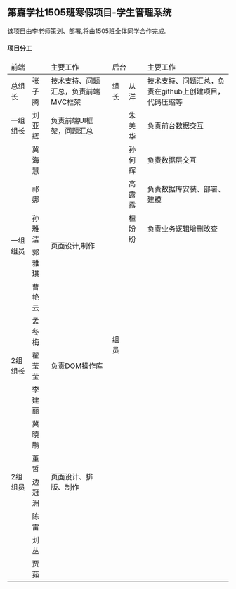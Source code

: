 <h2>第嘉学社1505班寒假项目-学生管理系统</h2>

<p>该项目由李老师策划、部署,将由1505班全体同学合作完成。</p>

<h4>项目分工</h4>	
<table>
	<thead>
		<td colspan="2">前端</td>
		<td>主要工作</td>
		<td colspan="2">后台</td>
		<td>主要工作</td>
	</thead>
	<tbody>
		<tr>
			<td>总组长</td>
			<td>张子腾</td>
			<td>技术支持、问题汇总，负责前端MVC框架</td>
			<td>组长</td>
			<td>从洋</td>
			<td>技术支持、问题汇总，负责在github上创建项目，代码压缩等</td>
		</tr>
		<tr>
			<td>一组组长</td>
			<td>刘亚辉</td>
			<td>负责前端UI框架，问题汇总</td>
			<td rowspan="15">组员</td>
			<td>朱美华</td>
			<td>负责前台数据交互</td>
		</tr>
		<tr>
			<td rowspan="6">一组组员</td>
			<td>冀海慧</td>
			<td rowspan="6">页面设计,制作</td>
			<td>孙何辉</td>
			<td>负责数据层交互</td>
		</tr>
		<tr>
			<td>祁娜</td>
			<td>高露露</td>
			<td>负责数据库安装、部署、建模</td>
		</tr>
		<tr>
			<td>孙雅洁</td>
			<td>檀盼盼</td>
			<td>负责业务逻辑增删改查</td>
		</tr>
		<tr>
			<td>郭雅琪</td>
			<td></td>
			<td></td>
		</tr>
		<tr>
			<td>曹艳云</td>
			<td></td>
			<td></td>
		</tr>
		<tr>
			<td>孟冬梅</td>
			<td></td>
			<td></td>
		</tr>
		<tr>
			<td>2组组长</td>
			<td>翟莹莹</td>
			<td>负责DOM操作库</td>
			<td></td>
			<td></td>
		</tr>
		<tr>
			<td rowspan="7">2组组员</td>
			<td>李建丽</td>
			<td rowspan="7">页面设计、排版、制作</td>
			<td></td>
			<td></td>
		</tr>
		<tr>
			<td>冀晓鹏</td>
			<td></td>
			<td></td>
		</tr>
		<tr>
			<td>董哲</td>
			<td></td>
			<td></td>
		</tr>
		<tr>
			<td>边冠洲</td>
			<td></td>
			<td></td>
		</tr>
		<tr>
			<td>陈雷</td>
			<td></td>
			<td></td>
		</tr>
		<tr>
			<td>刘丛</td>
			<td></td>
			<td></td>
		</tr>
		<tr>
			<td>贾茹</td>
			<td></td>
			<td></td>
		</tr>
	</tbody>				
</table>

